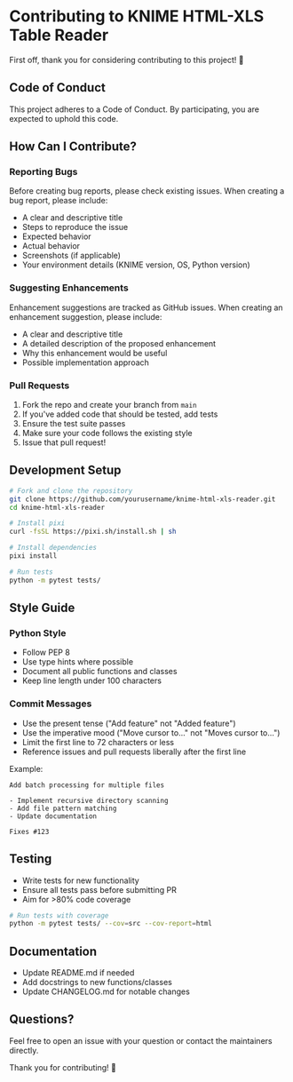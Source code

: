 # Contributing to KNIME HTML-XLS Table Reader

First off, thank you for considering contributing to this project! 🎉

## Code of Conduct

This project adheres to a Code of Conduct. By participating, you are expected to uphold this code.

## How Can I Contribute?

### Reporting Bugs

Before creating bug reports, please check existing issues. When creating a bug report, please include:

- A clear and descriptive title
- Steps to reproduce the issue
- Expected behavior
- Actual behavior
- Screenshots (if applicable)
- Your environment details (KNIME version, OS, Python version)

### Suggesting Enhancements

Enhancement suggestions are tracked as GitHub issues. When creating an enhancement suggestion, please include:

- A clear and descriptive title
- A detailed description of the proposed enhancement
- Why this enhancement would be useful
- Possible implementation approach

### Pull Requests

1. Fork the repo and create your branch from `main`
2. If you've added code that should be tested, add tests
3. Ensure the test suite passes
4. Make sure your code follows the existing style
5. Issue that pull request!

## Development Setup

```bash
# Fork and clone the repository
git clone https://github.com/yourusername/knime-html-xls-reader.git
cd knime-html-xls-reader

# Install pixi
curl -fsSL https://pixi.sh/install.sh | sh

# Install dependencies
pixi install

# Run tests
python -m pytest tests/
```

## Style Guide

### Python Style
- Follow PEP 8
- Use type hints where possible
- Document all public functions and classes
- Keep line length under 100 characters

### Commit Messages
- Use the present tense ("Add feature" not "Added feature")
- Use the imperative mood ("Move cursor to..." not "Moves cursor to...")
- Limit the first line to 72 characters or less
- Reference issues and pull requests liberally after the first line

Example:
```
Add batch processing for multiple files

- Implement recursive directory scanning
- Add file pattern matching
- Update documentation

Fixes #123
```

## Testing

- Write tests for new functionality
- Ensure all tests pass before submitting PR
- Aim for >80% code coverage

```bash
# Run tests with coverage
python -m pytest tests/ --cov=src --cov-report=html
```

## Documentation

- Update README.md if needed
- Add docstrings to new functions/classes
- Update CHANGELOG.md for notable changes

## Questions?

Feel free to open an issue with your question or contact the maintainers directly.

Thank you for contributing! 🙏
